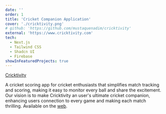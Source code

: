 ```yaml
---
date: ''
order: 1
title: 'Cricket Companion Application'
cover: './cricktivity.png'
# github: 'https://github.com/mustaquenadim/cricktivity'
external: 'https://www.cricktivity.com'
tech:
  - Next.js
  - Tailwind CSS
  - Shadcn UI
  - Firebase
showInFeaturedProjects: true
---
```


[Cricktivity](https://www.cricktivity.com)

A cricket scoring app for cricket enthusiasts that simplifies match tracking and scoring, making it easy to monitor every ball and share the excitement. Our vision is to make Cricktivity an user's ultimate cricket companion, enhancing users connection to every game and making each match thrilling. Available on the [web](https://cricktivity.com).
